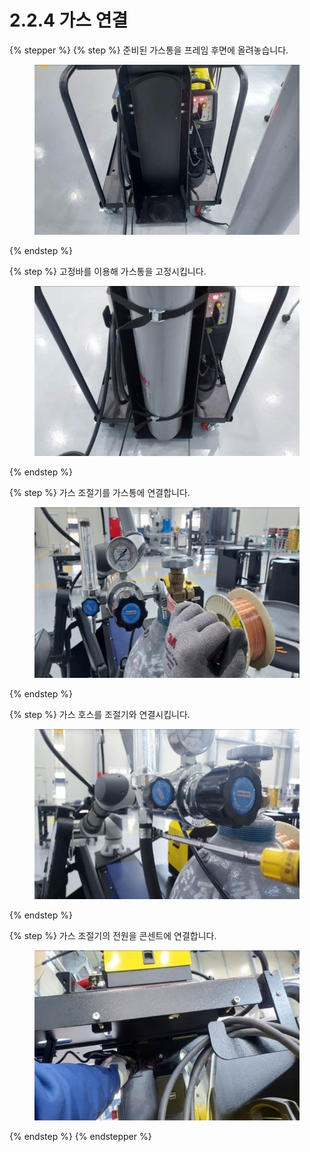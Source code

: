 # 2.2.4 가스 연결

{% stepper %}
{% step %}
준비된 가스통을 프레임 후면에 올려놓습니다.

<figure><img src="img/section2.2.4_1.jpg" alt=""><figcaption></figcaption></figure>
{% endstep %}

{% step %}
고정바를 이용해 가스통을 고정시킵니다.

<figure><img src="img/section2.2.4_2.jpg" alt=""><figcaption></figcaption></figure>
{% endstep %}

{% step %}
가스 조절기를 가스통에 연결합니다.

<figure><img src="img/section2.2.4_3.jpg" alt=""><figcaption></figcaption></figure>
{% endstep %}

{% step %}
가스 호스를 조절기와 연결시킵니다.

<figure><img src="img/section2.2.4_4.jpg" alt=""><figcaption></figcaption></figure>
{% endstep %}

{% step %}
가스 조절기의 전원을 콘센트에 연결합니다.

<figure><img src="img/section2.2.4_5.jpg" alt=""><figcaption></figcaption></figure>
{% endstep %}
{% endstepper %}
